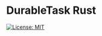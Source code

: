 # DurableTask Rust

[![License: MIT](https://img.shields.io/badge/License-MIT-blue.svg)](https://opensource.org/licenses/MIT)
